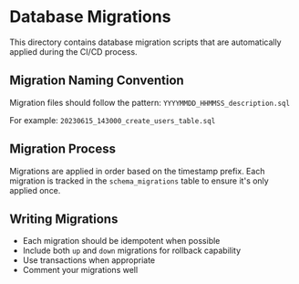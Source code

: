 # Database Migrations

This directory contains database migration scripts that are automatically applied during the CI/CD process.

## Migration Naming Convention

Migration files should follow the pattern: `YYYYMMDD_HHMMSS_description.sql`

For example: `20230615_143000_create_users_table.sql`

## Migration Process

Migrations are applied in order based on the timestamp prefix. Each migration is tracked in the `schema_migrations` table to ensure it's only applied once.

## Writing Migrations

- Each migration should be idempotent when possible
- Include both `up` and `down` migrations for rollback capability
- Use transactions when appropriate
- Comment your migrations well